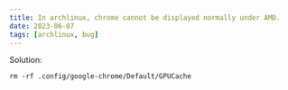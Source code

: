 ```yaml
---
title: In archlinux, chrome cannot be displayed normally under AMD.
date: 2023-06-07
tags: [archlinux, bug]
---
```

Solution:
```
rm -rf .config/google-chrome/Default/GPUCache
```